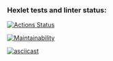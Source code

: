 ### Hexlet tests and linter status:
[![Actions Status](https://github.com/Bestgeo7/python-project-49/actions/workflows/hexlet-check.yml/badge.svg)](https://github.com/Bestgeo7/python-project-49/actions)

[![Maintainability](https://api.codeclimate.com/v1/badges/27a7faedfba7c589c886/maintainability)](https://codeclimate.com/github/Bestgeo7/python-project-49/maintainability)

[![asciicast](https://asciinema.org/a/DvBgQ8dc255WtMy0ht2fDutRF.svg)](https://asciinema.org/a/DvBgQ8dc255WtMy0ht2fDutRF)

